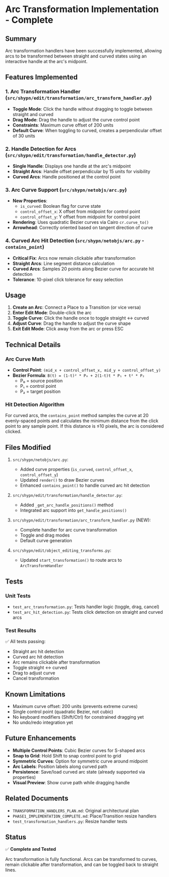 # Arc Transformation Implementation - Complete

## Summary

Arc transformation handlers have been successfully implemented, allowing arcs to be transformed between straight and curved states using an interactive handle at the arc's midpoint.

## Features Implemented

### 1. Arc Transformation Handler (`src/shypn/edit/transformation/arc_transform_handler.py`)
- **Toggle Mode**: Click the handle without dragging to toggle between straight and curved
- **Drag Mode**: Drag the handle to adjust the curve control point
- **Constraints**: Maximum curve offset of 200 units
- **Default Curve**: When toggling to curved, creates a perpendicular offset of 30 units

### 2. Handle Detection for Arcs (`src/shypn/edit/transformation/handle_detector.py`)
- **Single Handle**: Displays one handle at the arc's midpoint
- **Straight Arcs**: Handle offset perpendicular by 15 units for visibility
- **Curved Arcs**: Handle positioned at the control point

### 3. Arc Curve Support (`src/shypn/netobjs/arc.py`)
- **New Properties**:
  - `is_curved`: Boolean flag for curve state
  - `control_offset_x`: X offset from midpoint for control point
  - `control_offset_y`: Y offset from midpoint for control point
- **Rendering**: Uses quadratic Bezier curves via Cairo `cr.curve_to()`
- **Arrowhead**: Correctly oriented based on tangent direction of curve

### 4. Curved Arc Hit Detection (`src/shypn/netobjs/arc.py` - `contains_point`)
- **Critical Fix**: Arcs now remain clickable after transformation
- **Straight Arcs**: Line segment distance calculation
- **Curved Arcs**: Samples 20 points along Bezier curve for accurate hit detection
- **Tolerance**: 10-pixel click tolerance for easy selection

## Usage

1. **Create an Arc**: Connect a Place to a Transition (or vice versa)
2. **Enter Edit Mode**: Double-click the arc
3. **Toggle Curve**: Click the handle once to toggle straight ↔ curved
4. **Adjust Curve**: Drag the handle to adjust the curve shape
5. **Exit Edit Mode**: Click away from the arc or press ESC

## Technical Details

### Arc Curve Math
- **Control Point**: `(mid_x + control_offset_x, mid_y + control_offset_y)`
- **Bezier Formula**: `B(t) = (1-t)² * P₀ + 2(1-t)t * P₁ + t² * P₂`
  - P₀ = source position
  - P₁ = control point
  - P₂ = target position

### Hit Detection Algorithm
For curved arcs, the `contains_point` method samples the curve at 20 evenly-spaced points and calculates the minimum distance from the click point to any sample point. If this distance is ≤10 pixels, the arc is considered clicked.

## Files Modified

1. `src/shypn/netobjs/arc.py`:
   - Added curve properties (`is_curved`, `control_offset_x`, `control_offset_y`)
   - Updated `render()` to draw Bezier curves
   - Enhanced `contains_point()` to handle curved arc hit detection

2. `src/shypn/edit/transformation/handle_detector.py`:
   - Added `_get_arc_handle_positions()` method
   - Integrated arc support into `get_handle_positions()`

3. `src/shypn/edit/transformation/arc_transform_handler.py` (NEW):
   - Complete handler for arc curve transformation
   - Toggle and drag modes
   - Default curve generation

4. `src/shypn/edit/object_editing_transforms.py`:
   - Updated `start_transformation()` to route arcs to `ArcTransformHandler`

## Tests

### Unit Tests
- `test_arc_transformation.py`: Tests handler logic (toggle, drag, cancel)
- `test_arc_hit_detection.py`: Tests click detection on straight and curved arcs

### Test Results
✅ All tests passing:
- Straight arc hit detection
- Curved arc hit detection  
- Arc remains clickable after transformation
- Toggle straight ↔ curved
- Drag to adjust curve
- Cancel transformation

## Known Limitations

- Maximum curve offset: 200 units (prevents extreme curves)
- Single control point (quadratic Bezier, not cubic)
- No keyboard modifiers (Shift/Ctrl) for constrained dragging yet
- No undo/redo integration yet

## Future Enhancements

- **Multiple Control Points**: Cubic Bezier curves for S-shaped arcs
- **Snap to Grid**: Hold Shift to snap control point to grid
- **Symmetric Curves**: Option for symmetric curve around midpoint
- **Arc Labels**: Position labels along curved path
- **Persistence**: Save/load curved arc state (already supported via properties)
- **Visual Preview**: Show curve path while dragging handle

## Related Documents

- `TRANSFORMATION_HANDLERS_PLAN.md`: Original architectural plan
- `PHASE1_IMPLEMENTATION_COMPLETE.md`: Place/Transition resize handlers
- `test_transformation_handlers.py`: Resize handler tests

## Status

✅ **Complete and Tested**

Arc transformation is fully functional. Arcs can be transformed to curves, remain clickable after transformation, and can be toggled back to straight lines.
